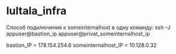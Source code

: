 # lultala_infra
Способ подключения к someinternalhost в одну команду:
ssh -J appuser@bastion_ip appuser@privat_someinternalhost_ip

bastion_IP = 178.154.254.6
someinternalhost_IP = 10.128.0.32
